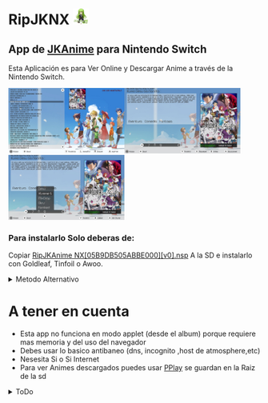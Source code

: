 # RipJKNX <img style="display:inline" src="Icon.jpg" width="32"/>
 App de [JKAnime](https://jkanime.net/) para Nintendo Switch
----------------------------------------
Esta Aplicación es para Ver Online y Descargar Anime a través de la Nintendo Switch.


<img style="display:inline" src="ScreenShots/ScreenShots_2.jpg" width="232"/><img style="display:inline" src="ScreenShots/ScreenShots_3.jpg" width="232"/><img style="display:inline" src="ScreenShots/ScreenShots_4.jpg" width="232"/>

### Para instalarlo Solo deberas de:
Copiar [RipJKAnime NX[05B9DB505ABBE000][v0].nsp](/out/RipJKAnime%20NX[05B9DB505ABBE000][v0].nsp?raw=true) A la SD e instalarlo con Goldleaf, Tinfoil o Awoo.
<details>
  <summary>Metodo Alternativo</summary>
<li> Copiar el archivo RipJKAnime_NX.nro a la carpeta "switch/RipJKAnime_NX" en la SD.</li>
<li> Instalar el RipJKForwader[05B9DB505ABBE000][v0].nsp o Abrir un juego pulsando R y abrir RipJKAnime_NX</li>
</details>

# A tener en cuenta
* Esta app no funciona en modo applet (desde el album) porque requiere mas memoria y del uso del navegador 
* Debes usar lo basico antibaneo (dns, incognito ,host de atmosphere,etc)
* Nesesita Si o Si Internet 
* Para ver Animes descargados puedes usar [PPlay](https://github.com/Cpasjuste/pplay/) se guardan en la Raiz de la sd

<details>
  <summary>ToDo</summary>

## ToDo
- [ ] **Añadir Sección de Programación semanal**
- [ ] **Agregar un Historial**
- [ ] **Gestor de Pieles**
- [ ] **Agregar slideshow de recomendados**
- [ ] **Agregar sección de recomendados**
- [ ] **Gestionar la interfaz de decargas**
- [ ] **Precargar luego del vector #30**
- [x] **Agregar Eliminar Cache**
### Maybe 
- [ ] **Gestionar la UI de forma mas simple**
- [ ] **Abrir PPLAY desde la app**
- [ ] **Crear un Auto Actualizador**
- [ ] **Autoinstalar el nsp cuando se actualize**
- [ ] **Sección de ajustes**
- [ ] **Hacer una lista de imagenes en lugar de plana**
</details>
